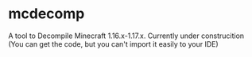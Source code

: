 # mcdecomp
A tool to Decompile Minecraft 1.16.x-1.17.x. Currently under construcition (You can get the code, but you can't import it easily to your IDE)
